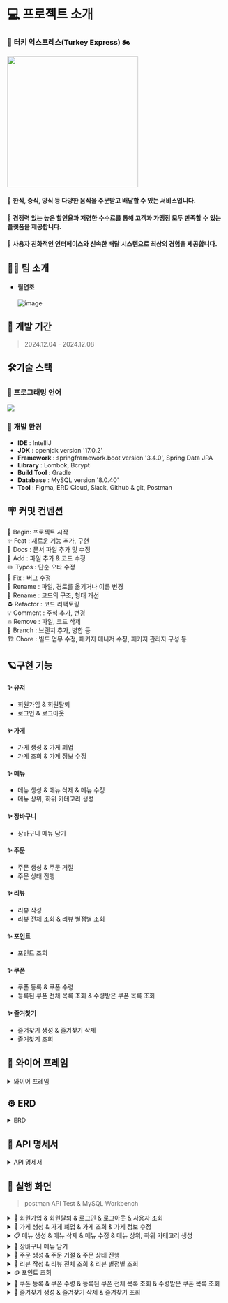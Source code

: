 # 💻 프로젝트 소개

### 🦃 터키 익스프레스(Turkey Express) 🏍️

<img src="https://github.com/user-attachments/assets/a22aa384-85fa-4bed-80bf-4ee09e412e12" width="300" height="300"/>

#### 🚩 한식, 중식, 양식 등 다양한 음식을 주문받고 배달할 수 있는 서비스입니다.

#### 🚩 경쟁력 있는 높은 할인율과 저렴한 수수료를 통해 고객과 가맹점 모두 만족할 수 있는 플랫폼을 제공합니다.

#### 🚩 사용자 친화적인 인터페이스와 신속한 배달 시스템으로 최상의 경험을 제공합니다.

## 👨‍💻 팀 소개

- #### **칠면조** <br>
  ![image](https://github.com/user-attachments/assets/ea82499e-8acc-41fd-953b-269ef66425ad)
  <br>

## 🚀 개발 기간

> 2024.12.04 - 2024.12.08

## 🛠️기술 스택

### 🌱 프로그래밍 언어

<img src="https://img.shields.io/badge/java-007396?style=for-the-badge&logo=java&logoColor=white">

### 🌱 개발 환경

- **IDE** : IntelliJ
- **JDK** : openjdk version '17.0.2'
- **Framework** : springframework.boot version '3.4.0', Spring Data JPA
- **Library** : Lombok, Bcrypt
- **Build Tool** : Gradle
- **Database** : MySQL version '8.0.40'
- **Tool** : Figma, ERD Cloud, Slack, Github & git, Postman

## 🪧 커밋 컨벤션

🎉 Begin: 프로젝트 시작 <br>
✨ Feat : 새로운 기능 추가, 구현<br>
📝 Docs : 문서 파일 추가 및 수정<br>
🔧 Add :  파일 추가 & 코드 수정<br>
✏️ Typos : 단순 오타 수정<br>
🐛 Fix : 버그 수정<br>
🚚 Rename : 파일, 경로를 옮기거나 이름 변경<br>
🎨 Rename : 코드의 구조, 형태 개선<br>
♻️ Refactor : 코드 리팩토링<br>
💡 Comment : 주석 추가, 변경<br>
🔥 Remove : 파일, 코드 삭제<br>
🔀 Branch : 브랜치 추가, 병합 등<br>
🏗️ Chore : 빌드 업무 수정, 패키지 매니저 수정, 패키지 관리자 구성 등

## 🪐구현 기능

#### **✨ 유저**

* 회원가입 & 회원탈퇴
* 로그인 & 로그아웃

#### **✨ 가게**

* 가게 생성 & 가게 폐업
* 가게 조회 & 가게 정보 수정

#### **✨ 메뉴**

* 메뉴 생성 & 메뉴 삭제 & 메뉴 수정
* 메뉴 상위, 하위 카테고리 생성

#### **✨ 장바구니**

* 장바구니 메뉴 담기

#### **✨ 주문**

* 주문 생성 & 주문 거절
* 주문 상태 진행

#### **✨ 리뷰**

* 리뷰 작성
* 리뷰 전체 조회 & 리뷰 별점별 조회

#### **✨ 포인트**

* 포인트 조회

#### **✨ 쿠폰**

* 쿠폰 등록 & 쿠폰 수령
* 등록된 쿠폰 전체 목록 조회 & 수령받은 쿠폰 목록 조회

#### **✨ 즐겨찾기**

* 즐겨찾기 생성 & 즐겨찾기 삭제
* 즐겨찾기 조회

## 📅 와이어 프레임

<details>
<summary>와이어 프레임</summary>

- [Figma link](https://www.figma.com/design/iPLA5Mw1McTpW8hXIc9AuX/%EC%95%84%EC%9B%83%EC%86%8C%EC%8B%B1-%ED%94%84%EB%A1%9C%EC%A0%9D%ED%8A%B8?node-id=0-1&node-type=canvas)

![image](https://github.com/user-attachments/assets/8de36934-4330-4922-a0c1-6706e6e357d2)

</details>

## ⚙️ ERD

<details>
<summary>ERD</summary>

- [ERD Cloud link](https://www.erdcloud.com/d/xavpoBJBtggtCNT82)

![image](https://github.com/user-attachments/assets/4211cd40-fcf1-407f-ac41-f06a7ce39745)
</details>

## 📑 API 명세서

<details>
<summary>API 명세서</summary>

- 유저
  ![image](https://github.com/user-attachments/assets/d7da0962-ba32-4817-ad7c-729c8692317e)

- 가게
  ![image](https://github.com/user-attachments/assets/cded170f-5e44-4f80-ab76-030f7fc67711)
  ![image](https://github.com/user-attachments/assets/dfe5cff9-e364-4efa-80e3-b504e841491c)

- 메뉴
  ![image](https://github.com/user-attachments/assets/dbdc8822-7603-4ee1-9256-f3d5cbd9c9bf)

- 주문
  ![image](https://github.com/user-attachments/assets/d871d9e5-e4ca-428a-a97d-b38dd8533a7c)

- 리뷰
  ![image](https://github.com/user-attachments/assets/89f9e067-96ab-4fdd-bea9-2af0b116ebd8)

- 장바구니
  ![image](https://github.com/user-attachments/assets/2856e863-7056-45f0-9b1d-a9f6cfeec719)

- 포인트
  ![image](https://github.com/user-attachments/assets/54216811-aab6-4d39-b5d8-e73d88104d71)

- 쿠폰
  ![image](https://github.com/user-attachments/assets/a961fa62-9b6e-4e27-8330-ce3a6c0d1641)
  ![image](https://github.com/user-attachments/assets/f519ca31-169a-4dae-83e8-31e8f115ce81)

- 즐겨찾기
  ![image](https://github.com/user-attachments/assets/b782924b-d705-4bf6-8a68-cd4bb7f36181)

</details>

## 🌟 실행 화면

> postman API Test & MySQL Workbench
<details>
<summary>🙋 회원가입 & 회원탈퇴 & 로그인 & 로그아웃 & 사용자 조회</summary>

#### ⭐ 회원가입

- 고객
  ![회원가입 API - 고객](https://github.com/user-attachments/assets/7479a359-338d-4db2-8a7f-5da42e280b21)
- 관리자
  ![회원가입 API - 관리자](https://github.com/user-attachments/assets/193b000f-dff0-4ef8-964b-4827201fa93b)
- 사장
  ![회원가입 - 사장](https://github.com/user-attachments/assets/b5a1246e-0051-4cdb-8b5c-6f9c7aad56b1)
- DB 조회
  ![user 조회](https://github.com/user-attachments/assets/f5c20fe1-8328-4d58-b26a-9cf4a49af410)

#### ⭐ 로그인

![로그인 API - 고객](https://github.com/user-attachments/assets/912bed38-9837-454d-b66c-ad8620eae4df)

#### ⭐ 로그아웃

![image](https://github.com/user-attachments/assets/24df9a30-2e7a-40bb-a63e-8426521e6568)

#### ⭐ 회원탈퇴

![image](https://github.com/user-attachments/assets/2f489886-95cc-4cba-911d-cf90f0b0bc59)

- 회원탈퇴 전 DB 조회
  ![image](https://github.com/user-attachments/assets/a8438067-9b58-4950-bcd1-ff2bac0f2da3)
  <br><br>
- 회원탈퇴 후 DB 조회
  ![image](https://github.com/user-attachments/assets/b752bf4b-519a-4e3f-ba14-24fdd4e4502c)

#### ⭐ 사용자 단건 조회

![image](https://github.com/user-attachments/assets/0c218536-d444-4158-9570-1c54aff8177c)
</details>

<details>
<summary>🏪 가게 생성 & 가게 폐업 & 가게 조회 & 가게 정보 수정</summary>

#### ⭐ 가게 생성

![가게 생성](https://github.com/user-attachments/assets/f4231314-fe7c-4029-8fb7-e56187d41f3b)

- DB 조회
  ![image](https://github.com/user-attachments/assets/3e7a6a8d-5396-4275-84b2-f23d2fe15047)

#### ⭐ 가게 정보 수정

![가게 수정](https://github.com/user-attachments/assets/9efe01c9-ca89-4d3f-a268-d31c2e74aa8b)

- DB 조회
  ![image](https://github.com/user-attachments/assets/3d5d5bca-8a23-47a8-b34c-92df7c27228e)

#### ⭐ 가게 조회

- 가게 전체 조회
  ![가게 전체 조회](https://github.com/user-attachments/assets/730d9d42-7e2e-4cd0-bd75-5b493a7aac35)

- 가게 단건 조회 & 메뉴 조회
  ![image](https://github.com/user-attachments/assets/8072ad0e-82c4-404d-aa7f-8782d20048f7)

#### ⭐ 가게 폐업

- DB 조회

</details>

<details>
<summary>📋 메뉴 생성 & 메뉴 삭제 & 메뉴 수정 & 메뉴 상위, 하위 카테고리 생성</summary>

#### ⭐ 메뉴 생성

![image](https://github.com/user-attachments/assets/98e1bd96-64f6-41d8-b8d9-5c17cc1174b2)

- DB 조회
  ![image](https://github.com/user-attachments/assets/4745950f-293a-4a25-b162-f8e998405112)

#### ⭐ 메뉴 수정

![image](https://github.com/user-attachments/assets/10075dec-2390-426e-9207-5048d132ba69)

- DB 조회
  ![image](https://github.com/user-attachments/assets/4d5d3484-c283-4627-9928-fcf9a5359413)

#### ⭐ 메뉴 삭제

![image](https://github.com/user-attachments/assets/860e7d02-8d80-48a2-8659-3801eaf0774d)

#### ⭐ 메뉴 옵션 : 상위 카테고리 생성

![image](https://github.com/user-attachments/assets/6280db19-cc1f-40dc-8a07-a494cf8774e3)

- DB 조회
  ![image](https://github.com/user-attachments/assets/97a0122e-3d1e-4b00-a178-01d90562a227)

#### ⭐ 메뉴 옵션 : 하위 카테고리 생성

![image](https://github.com/user-attachments/assets/fffcdf70-3699-403d-9fb2-b9f5657a25aa)

- DB 조회
  ![image](https://github.com/user-attachments/assets/cb7447a2-b03f-4a6d-b876-8f951232ab23)

</details>

<details>
<summary>🛒 장바구니 메뉴 담기</summary>

#### ⭐ 장바구니

![image](https://github.com/user-attachments/assets/7628af57-521d-41d2-872a-5eef702c3f4b)

</details>

<details>
<summary>📱 주문 생성 & 주문 거절 & 주문 상태 진행</summary>

#### ⭐ 주문 생성

![image](https://github.com/user-attachments/assets/f5b1790e-a090-40ae-a9f7-9332d7b6d480)

- DB 조회
  ![image](https://github.com/user-attachments/assets/1512b65a-2dcd-40db-abcd-e7fbd28a0208)

#### ⭐ 주문 거절

![image](https://github.com/user-attachments/assets/b5d1c0fb-d69e-41f8-b750-cb3e45f4462c)

- DB 조회
  ![image](https://github.com/user-attachments/assets/49e827f9-85d6-48d7-8714-3793c6ceb713)

#### ⭐ 주문 상태 진행

- 조리중
  ![image](https://github.com/user-attachments/assets/0b19709b-38cf-4849-9eec-31d1b830a07f)
- 배달 완료
  ![image](https://github.com/user-attachments/assets/fcf6f696-1be9-4810-a653-5b202938d651)
- DB 조회
  ![image](https://github.com/user-attachments/assets/16388e59-a9bc-443f-9d34-ad0c3ffbf39d)

</details>

<details>
<summary>💬 리뷰 작성 & 리뷰 전체 조회 & 리뷰 별점별 조회</summary>

#### ⭐ 리뷰 작성

#### ⭐ 리뷰 전체 조회

#### ⭐ 리뷰 별점별 조회

</details>

<details>
<summary>🪙 포인트 조회</summary>

#### ⭐ 유저별 포인트 조회

![image](https://github.com/user-attachments/assets/8e88cf39-4fcd-4450-b96c-989e6ac0d0b8)

- DB 조회
  ![2024-12](https://github.com/user-attachments/assets/95c33dbb-55e5-43ba-880a-db3eb8b49246)
  <br><br>
- 주문시 포인트 사용 DB 조회

![image](https://github.com/user-attachments/assets/46d969c8-4df6-4ab1-bddb-f87ca8603385)

</details>

<details>
<summary>🎫 쿠폰 등록 & 쿠폰 수령 & 등록된 쿠폰 전체 목록 조회 & 수령받은 쿠폰 목록 조회</summary>

#### ⭐ 쿠폰 등록

![image](https://github.com/user-attachments/assets/a5cfe3f9-2dfd-4858-a65c-1e8c4ecdbf65)

- DB 조회
  ![image](https://github.com/user-attachments/assets/e1e02c50-d5cf-459a-a22d-2b820592f76a)

#### ⭐ 등록된 쿠폰 전체 목록 조회 - 관리자

![image](https://github.com/user-attachments/assets/1a7fe7a4-b0a2-4fdb-9c14-5a5a1f374183)

- DB 조회
  ![image](https://github.com/user-attachments/assets/e26c769b-9d0b-460e-82ac-24c34a6e6d15)

#### ⭐ 쿠폰 수령

![image](https://github.com/user-attachments/assets/86094aaa-9f26-4e08-89ff-265d21279b9b)

- DB 조회
  ![image](https://github.com/user-attachments/assets/bd86f321-6cf8-430a-9269-9215860095e8)

#### ⭐ 수령받은 쿠폰 목록 조회 - 사용자

![image](https://github.com/user-attachments/assets/8e4be64b-d825-4d94-96d0-80af39a2f289)

- DB 조회
  ![image](https://github.com/user-attachments/assets/00820b85-24ad-4f9c-acff-dbbc3a539acf)

</details>

<details>
<summary>🩵 즐겨찾기 생성 & 즐겨찾기 삭제 & 즐겨찾기 조회</summary>

#### ⭐ 즐겨찾기 생성

![image](https://github.com/user-attachments/assets/6cf4bfd1-488c-4605-97d8-1ca983924418)

- DB 조회
  ![image](https://github.com/user-attachments/assets/27bb84d7-a711-49c2-b5ba-7dc2fed30e0e)

#### ⭐ 즐겨찾기 삭제

![image](https://github.com/user-attachments/assets/ed048682-5912-4a6c-b31f-e5695d3cdd05)

- 즐겨찾기 삭제 전 DB 조회
  ![image](https://github.com/user-attachments/assets/91c14664-28ee-4be1-9cec-d0127ee10044)
  <br><br>
- 즐겨찾기 삭제 후 DB 조회
  ![image](https://github.com/user-attachments/assets/bdbc55a5-4812-4710-8b5d-bf72bbd5a239)

#### ⭐ 즐겨찾기 조회

![image](https://github.com/user-attachments/assets/97039643-efee-4c32-8b8e-18c01ce6850c)

</details>





